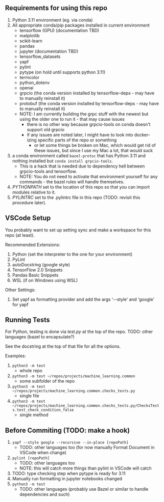 ## Requirements for using this repo

1. Python 3.11 environment (eg. via conda)
1. All appropriate conda/pip packages installed in current environment
   - tensorflow (GPU) (documentation TBD)
   - matplotlib
   - scikit-learn
   - pandas
   - jupyter (documentation TBD)
   - tensorflow_datasets
   - yapf
   - pylint
   - pytype (on hold until supports python 3.11)
   - termcolor
   - python_dotenv
   - openai
   - grpcio (the conda version installed by tensorflow-deps - may have to manually reinstall it)
   - protobuf (the conda version installed by tensorflow-deps - may have to manually reinstall it)
   - NOTE: I am currently building the grpc stuff with the newest but using the older one to run it - that may cause issues
     - there is no other way because grpcio-tools on conda doesn't support old grpcio
     - if any issues are noted later, I might have to look into docker-izing specific parts of the repo or something
       - or let some things be broken on Mac, which would get rid of these issues, but since I use my Mac a lot, that would suck
1. a conda environment called `bazel-protoc` that has Python 3.11 and nothing installed but `conda install grpcio-tools`.
   - This is a hack that is needed due to dependency hell between grpcio-tools and tensorflow.
   - NOTE: You do not need to activate that environment yourself for any commands - the bazel rules will handle themselves.
1. _PYTHONPATH_ set to the location of this repo so that you can import modules relative to it.
1. _PYLINTRC_ set to the .pylintrc file in this repo (TODO: revisit this procedure later).

## VSCode Setup

You probably want to set up setting sync and make a workspace for this repo (at least).

Recommended Extensions:

1.  Python (set the interpreter to the one for your environment)
1.  PyLint
1.  autoDocstring (google style)
1.  TensorFlow 2.0 Snippets
1.  Pandas Basic Snippets
1.  WSL (if on Windows using WSL)

Other Settings:

1.  Set yapf as formatting provider and add the args '--style' and 'google' for yapf

## Running Tests

For Python, testing is done via _test.py_ at the top of the repo. TODO: other languages (bazel to encapsulate?)

See the docstring at the top of that file for all the options.

Examples:

1. `python3 -m test`
   - whole repo
1. `python3 -m test ~/repos/projects/machine_learning.common`
   - some subfolder of the repo
1. `python3 -m test ~/repos/projects/machine_learning.common.checks_tests.py`
   - single file
1. `python3 -m test ~/repos/projects/machine_learning.common.checks_tests.py/ChecksTests.test_check_condition_false`
   - single method

## Before Commiting (TODO: make a hook)

1. `yapf --style google --recursive --in-place [repoPath]`
   - TODO: other languages too (for now manually Format Document in VSCode when change)
1. `pylint [repoPath]`
   - TODO: other languages too
   - NOTE: this will catch more things than pylint in VSCode will catch
1. TODO: type checking step when pytype is ready for 3.11
1. Manually run formatting in jupyter notebooks changed
1. `python3 -m test`
   - TODO: other languages (probably use Bazel or similar to handle dependencies and such)
